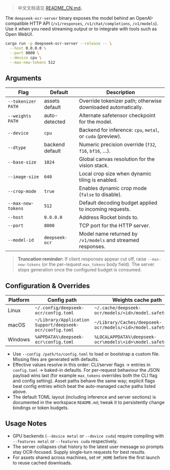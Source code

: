 > 中文文档请见 [README_CN.md](README_CN.md)。

The `deepseek-ocr-server` binary exposes the model behind an OpenAI-compatible HTTP API (`/v1/responses`, `/v1/chat/completions`, `/v1/models`). Use it when you need streaming output or to integrate with tools such as Open WebUI.

```bash
cargo run -p deepseek-ocr-server --release -- \
  --host 0.0.0.0 \
  --port 8000 \
  --device cpu \
  --max-new-tokens 512
```

## Arguments

| Flag | Default | Description |
| --- | --- | --- |
| `--tokenizer PATH` | assets default | Override tokenizer path; otherwise downloaded automatically. |
| `--weights PATH` | auto-detected | Alternate safetensor checkpoint for the model. |
| `--device` | `cpu` | Backend for inference: `cpu`, `metal`, or `cuda` (preview). |
| `--dtype` | backend default | Numeric precision override (`f32`, `f16`, `bf16`, …). |
| `--base-size` | `1024` | Global canvas resolution for the vision stack. |
| `--image-size` | `640` | Local crop size when dynamic tiling is enabled. |
| `--crop-mode` | `true` | Enables dynamic crop mode (`false` to disable). |
| `--max-new-tokens` | `512` | Default decoding budget applied to incoming requests. |
| `--host` | `0.0.0.0` | Address Rocket binds to. |
| `--port` | `8000` | TCP port for the HTTP server. |
| `--model-id` | `deepseek-ocr` | Model name returned by `/v1/models` and streamed responses. |

> **Truncation reminder:** If client responses appear cut off, raise `--max-new-tokens` (or the per-request `max_tokens` body field). The server stops generation once the configured budget is consumed.

## Configuration & Overrides

| Platform | Config path | Weights cache path |
| --- | --- | --- |
| Linux | `~/.config/deepseek-ocr/config.toml` | `~/.cache/deepseek-ocr/models/<id>/model.safetensors` |
| macOS | `~/Library/Application Support/deepseek-ocr/config.toml` | `~/Library/Caches/deepseek-ocr/models/<id>/model.safetensors` |
| Windows | `%APPDATA%\deepseek-ocr\config.toml` | `%LOCALAPPDATA%\deepseek-ocr\models\<id>\model.safetensors` |

- Use `--config /path/to/config.toml` to load or bootstrap a custom file. Missing files are generated with defaults.
- Effective values resolve in this order: CLI/server flags → entries in `config.toml` → baked-in defaults. For per-request behaviour the JSON payload wins last (for example `max_tokens` overrides both the CLI flag and config setting). Asset paths behave the same way; explicit flags beat config entries which beat the auto-managed cache paths listed above.
- The default TOML layout (including inference and server sections) is documented in the workspace `README.md`; tweak it to persistently change bindings or token budgets.

## Usage Notes

- GPU backends (`--device metal` or `--device cuda`) require compiling with `--features metal` or `--features cuda` respectively.
- The server collapses chat history to the latest user message so prompts stay OCR-focused. Supply single-turn requests for best results.
- For assets shared across machines, set `HF_HOME` before the first launch to reuse cached downloads.
